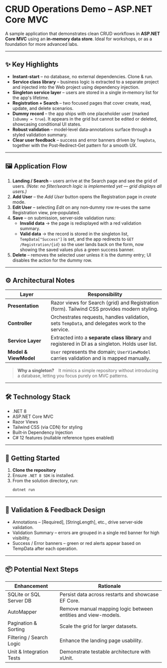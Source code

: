 # CRUD Operations Demo – ASP.NET Core MVC

A sample application that demonstrates clean CRUD workflows in **ASP.NET Core MVC** using an **in‑memory data store**. Ideal for workshops, or as a foundation for more advanced labs.

---

## ✨ Key Highlights

* **Instant‑start** – no database, no external dependencies. Clone & run.
* **Service class library** – business logic is extracted to a separate project and injected into the Web project using dependency injection.
* **Singleton service layer** – users are stored in a single in‑memory list for the app's lifetime.
* **Registration + Search** – two focused pages that cover create, read, update, and delete scenarios.
* **Dummy record** – the app ships with one placeholder user (marked `IsDummy = true`). It appears in the grid but cannot be edited or deleted, showcasing conditional UI states.
* **Robust validation** – model‑level data‑annotations surface through a styled validation summary.
* **Clear user feedback** – success and error banners driven by `TempData`, together with the Post‑Redirect‑Get pattern for a smooth UX.

---

## 🖼️ Application Flow

1. **Landing / Search** – users arrive at the Search page and see the grid of users. *(Note: no filter/search logic is implemented yet — grid displays all users.)*
2. **Add User** – the *Add User* button opens the Registration page in *create* mode.
3. **Edit User** – selecting *Edit* on any non‑dummy row re‑uses the same Registration view, pre‑populated.
4. **Save** – on submission, server‑side validation runs:
   * **Invalid data** → the page is redisplayed with a red validation summary.
   * **Valid data** → the record is stored in the singleton list, `TempData["Success"]` is set, and the app redirects to `GET /Registration/{id}` so the user lands back on the form, now showing the saved values plus a green success banner.
5. **Delete** – removes the selected user unless it is the dummy entry; UI disables the action for the dummy row.

---

## ⚙️ Architectural Notes

| Layer              | Responsibility                                                                                   |
|--------------------|--------------------------------------------------------------------------------------------------|
| **Presentation**   | Razor views for Search (grid) and Registration (form). Tailwind CSS provides modern styling.     |
| **Controller**     | Orchestrates requests, handles validation, sets `TempData`, and delegates work to the service.   |
| **Service Layer**  | Extracted into a **separate class library** and registered in DI as a singleton. Holds user list. |
| **Model & ViewModel** | `User` represents the domain; `UserViewModel` carries validation and is mapped manually.      |

> **Why a singleton?** It mimics a simple repository without introducing a database, letting you focus purely on MVC patterns.

---

## 🛠️ Technology Stack

* .NET 8  
* ASP.NET Core MVC  
* Razor Views  
* Tailwind CSS (via CDN) for styling  
* Built‑in Dependency Injection  
* C# 12 features (nullable reference types enabled)

---

## 🚀 Getting Started

1. **Clone the repository**
2. Ensure `.NET 8 SDK` is installed.
3. From the solution directory, run:
   ```bash
   dotnet run
   ```

---

## 📝 Validation & Feedback Design

* Annotations – [Required], [StringLength], etc., drive server‑side validation.
* Validation Summary – errors are grouped in a single red banner for high visibility.
* Success / Error banners – green or red alerts appear based on TempData after each operation.

---

## 📦 Potential Next Steps

| Enhancement              | Rationale                                                     |
| ------------------------ | ------------------------------------------------------------- |
| SQLite or SQL Server DB  | Persist data across restarts and showcase EF Core.            |
| AutoMapper               | Remove manual mapping logic between entities and view-models. |
| Pagination & Sorting     | Scale the grid for larger datasets.                           |
| Filtering / Search Logic | Enhance the landing page usability.                           |
| Unit & Integration Tests | Demonstrate testable architecture with xUnit.                 |
